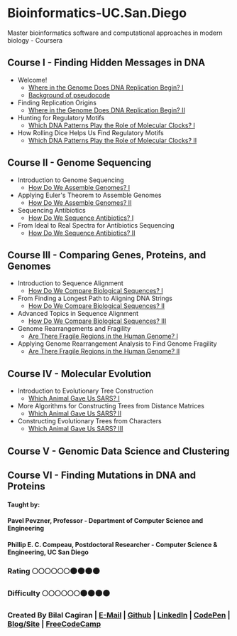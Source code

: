 # Bioinformatics-UC.San.Diego
Master bioinformatics software and computational approaches in modern biology - Coursera

## Course I - Finding Hidden Messages in DNA
* Welcome!
  * [Where in the Genome Does DNA Replication Begin? I](http://bioinformaticsalgorithms.com/faqs/replication.html)
  * [Background of pseudocode](http://bioinformaticsalgorithms.com/excerpt/Pseudocode.pdf)
* Finding Replication Origins
  * [Where in the Genome Does DNA Replication Begin? II](http://bioinformaticsalgorithms.com/faqs/replication.html#week2)
* Hunting for Regulatory Motifs
  * [Which DNA Patterns Play the Role of Molecular Clocks? I](http://bioinformaticsalgorithms.com/faqs/motifs.html)
* How Rolling Dice Helps Us Find Regulatory Motifs
  * [Which DNA Patterns Play the Role of Molecular Clocks? II](http://bioinformaticsalgorithms.com/faqs/motifs.html#week4)
  
## Course II - Genome Sequencing
* Introduction to Genome Sequencing
  * [How Do We Assemble Genomes? I](http://bioinformaticsalgorithms.com/faqs/assembly.html#week1)
* Applying Euler's Theorem to Assemble Genomes
  * [How Do We Assemble Genomes? II](http://bioinformaticsalgorithms.com/faqs/assembly.html#week2)
* Sequencing Antibiotics
  * [How Do We Sequence Antibiotics? I](http://bioinformaticsalgorithms.com/faqs/antibiotics.html#week3)
* From Ideal to Real Spectra for Antibiotics Sequencing
  * [How Do We Sequence Antibiotics? II](http://bioinformaticsalgorithms.com/faqs/antibiotics.html#week4)

## Course III - Comparing Genes, Proteins, and Genomes
* Introduction to Sequence Alignment
  * [How Do We Compare Biological Sequences? I](http://bioinformaticsalgorithms.com/faqs/alignment.html#week1)
* From Finding a Longest Path to Aligning DNA Strings
  * [How Do We Compare Biological Sequences? II](http://bioinformaticsalgorithms.com/faqs/alignment.html#week2)
* Advanced Topics in Sequence Alignment
  * [How Do We Compare Biological Sequences? III](http://bioinformaticsalgorithms.com/faqs/alignment.html#week3)
* Genome Rearrangements and Fragility
  * [Are There Fragile Regions in the Human Genome? I](http://bioinformaticsalgorithms.com/faqs/rearrangements.html#week4)
* Applying Genome Rearrangement Analysis to Find Genome Fragility
  * [Are There Fragile Regions in the Human Genome? II](http://bioinformaticsalgorithms.com/faqs/rearrangements.html#week5)

## Course IV - Molecular Evolution
* Introduction to Evolutionary Tree Construction
  * [Which Animal Gave Us SARS? I](http://bioinformaticsalgorithms.com/faqs/evolution.html#week1)
* More Algorithms for Constructing Trees from Distance Matrices
  * [Which Animal Gave Us SARS? II](http://bioinformaticsalgorithms.com/faqs/evolution.html#week2)
* Constructing Evolutionary Trees from Characters
  * [Which Animal Gave Us SARS? III](http://bioinformaticsalgorithms.com/faqs/evolution.html#week3)

## Course V - Genomic Data Science and Clustering
## Course VI - Finding Mutations in DNA and Proteins 

#### Taught by: 
#### Pavel Pevzner, Professor - Department of Computer Science and Engineering 
#### Phillip E. C. Compeau, Postdoctoral Researcher - Computer Science & Engineering, UC San Diego

### Rating :full_moon::full_moon::full_moon::full_moon::full_moon::full_moon::new_moon::new_moon::new_moon::new_moon:
### Difficulty :full_moon::full_moon::full_moon::full_moon::full_moon::full_moon::new_moon::new_moon::new_moon::new_moon:

### Created By Bilal Cagiran | [E-Mail](mailto:bcagiran@hotmail.com) | [Github](https://github.com/extwiii/) | [LinkedIn](https://linkedin.com/in/bilalcagiran) | [CodePen](http://codepen.io/extwiii/) | [Blog/Site](http://bilalcagiran.com) | [FreeCodeCamp](https://www.freecodecamp.com/extwiii) 
